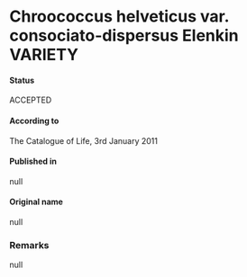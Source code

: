 Chroococcus helveticus var. consociato-dispersus Elenkin VARIETY
=======

#### Status
ACCEPTED

#### According to
The Catalogue of Life, 3rd January 2011

#### Published in
null

#### Original name
null

### Remarks
null